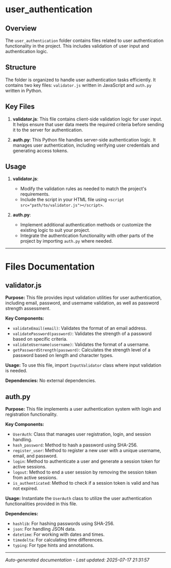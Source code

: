 # user_authentication

## Overview
The `user_authentication` folder contains files related to user authentication functionality in the project. This includes validation of user input and authentication logic.

## Structure
The folder is organized to handle user authentication tasks efficiently. It contains two key files: `validator.js` written in JavaScript and `auth.py` written in Python.

## Key Files
1. **validator.js**: This file contains client-side validation logic for user input. It helps ensure that user data meets the required criteria before sending it to the server for authentication.
   
2. **auth.py**: This Python file handles server-side authentication logic. It manages user authentication, including verifying user credentials and generating access tokens.

## Usage
1. **validator.js**:
   - Modify the validation rules as needed to match the project's requirements.
   - Include the script in your HTML file using `<script src="path/to/validator.js"></script>`.

2. **auth.py**:
   - Implement additional authentication methods or customize the existing logic to suit your project.
   - Integrate the authentication functionality with other parts of the project by importing `auth.py` where needed.

---

# Files Documentation

## validator.js

**Purpose:** This file provides input validation utilities for user authentication, including email, password, and username validation, as well as password strength assessment.

**Key Components:**
- `validateEmail(email)`: Validates the format of an email address.
- `validatePassword(password)`: Validates the strength of a password based on specific criteria.
- `validateUsername(username)`: Validates the format of a username.
- `getPasswordStrength(password)`: Calculates the strength level of a password based on length and character types.

**Usage:** To use this file, import `InputValidator` class where input validation is needed.

**Dependencies:** No external dependencies.

## auth.py

**Purpose:** This file implements a user authentication system with login and registration functionality.

**Key Components:**
- `UserAuth`: Class that manages user registration, login, and session handling.
- `hash_password`: Method to hash a password using SHA-256.
- `register_user`: Method to register a new user with a unique username, email, and password.
- `login`: Method to authenticate a user and generate a session token for active sessions.
- `logout`: Method to end a user session by removing the session token from active sessions.
- `is_authenticated`: Method to check if a session token is valid and has not expired.

**Usage:** Instantiate the `UserAuth` class to utilize the user authentication functionalities provided in this file.

**Dependencies:**
- `hashlib`: For hashing passwords using SHA-256.
- `json`: For handling JSON data.
- `datetime`: For working with dates and times.
- `timedelta`: For calculating time differences.
- `typing`: For type hints and annotations.

---
*Auto-generated documentation - Last updated: 2025-07-17 21:31:57*
